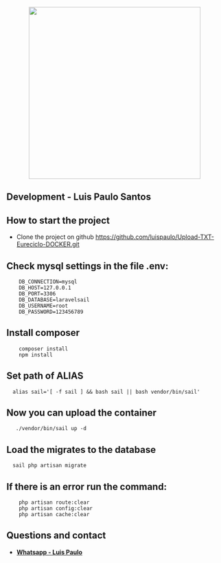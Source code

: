 <p align="center"><a href="https://laravel.com" target="_blank"><img src="https://www.eureciclo.com.br/img/selo-horizontal.ea6b8657.png" width="400"></a></p>

</p>

## Development - Luis Paulo Santos

## How to start the project
- Clone the project on github
https://github.com/luispaulo/Upload-TXT-Eureciclo-DOCKER.git

## Check mysql settings in the file .env:

```
    DB_CONNECTION=mysql
    DB_HOST=127.0.0.1
    DB_PORT=3306
    DB_DATABASE=laravelsail
    DB_USERNAME=root
    DB_PASSWORD=123456789
```

## Install composer
```
    composer install
    npm install
```

## Set path of ALIAS
```
  alias sail='[ -f sail ] && bash sail || bash vendor/bin/sail'
```

## Now you can upload the container
```
   ./vendor/bin/sail up -d
```

## Load the migrates to the database
```
  sail php artisan migrate
```

## If there is an error run the command:
```
    php artisan route:clear
    php artisan config:clear
    php artisan cache:clear
```

## Questions and contact
- **[Whatsapp - Luis Paulo ](https://api.whatsapp.com/send?phone=5561982481004)**
